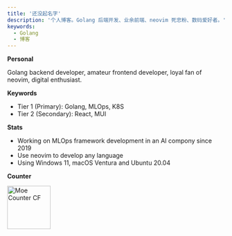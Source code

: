 ```yaml
---
title: '还没起名字'
description: '个人博客。Golang 后端开发、业余前端、neovim 死忠粉、数码爱好者。'
keywords:
  - Golang
  - 博客
---
```


**Personal**

Golang backend developer, amateur frontend developer, loyal fan of neovim, digital enthusiast.

**Keywords**

- Tier 1 (Primary): Golang, MLOps, K8S
- Tier 2 (Secondary): React, MUI

**Stats**

- Working on MLOps framework development in an AI compony since 2019
- Use neovim to develop any language
- Using Windows 11, macOS Ventura and Ubuntu 20.04

**Counter**

<a href="https://github.com/dsrkafuu/moe-counter-cf#readme" target="_blank" rel="noopener">
  <img height="100" src="https://count.enceinte.cc/ak2kay:home" alt="Moe Counter CF" />
</a>
